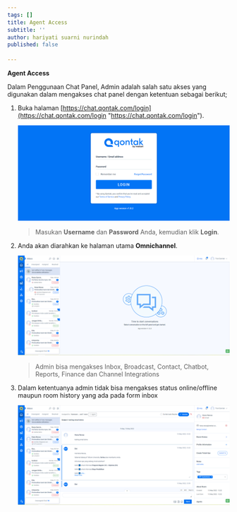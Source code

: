```yaml
---
tags: []
title: Agent Access
subtitle: ''
author: hariyati suarni nurindah
published: false

---
```

**Agent Access**

Dalam Penggunaan Chat Panel, Admin adalah salah satu akses yang digunakan dalam mengakses chat panel dengan ketentuan sebagai berikut;

1. Buka halaman [https://chat.qontak.com/login](https://chat.qontak.com/login "https://chat.qontak.com/login").

   ![](/uploads/login-qontak-c.png)

   > Masukan **Username** dan **Password** Anda, kemudian klik **Login**.
2. Anda akan diarahkan ke halaman utama **Omnichannel**.

   ![](/uploads/admin1.PNG)

   > Admin bisa mengakses Inbox, Broadcast, Contact, Chatbot, Reports, Finance dan Channel Integrations
3. Dalam ketentuanya admin tidak bisa mengakses  status online/offline maupun room history yang ada pada form inbox

   ![](/uploads/admin2.PNG)